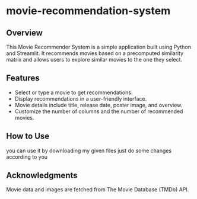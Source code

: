 
# movie-recommendation-system


## Overview

This Movie Recommender System is a simple application built using Python and Streamlit. It recommends movies based on a precomputed similarity matrix and allows users to explore similar movies to the one they select.

## Features

- Select or type a movie to get recommendations.
- Display recommendations in a user-friendly interface.
- Movie details include title, release date, poster image, and overview.
- Customize the number of columns and the number of recommended movies.

## How to Use

you can use it by downloading my given files just do some changes according to you

## Acknowledgments
Movie data and images are fetched from The Movie Database (TMDb) API.

